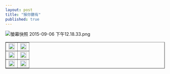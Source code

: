 ```yaml
---
layout: post
title: "猴你聽有"
published: true
---
```



![螢幕快照 2015-09-06 下午12.18.33.png](http://user-image.logdown.io/user/14223/blog/13438/static_page/14104/f9J1bHKTTekgc6TSSheU_%E8%9E%A2%E5%B9%95%E5%BF%AB%E7%85%A7%202015-09-06%20%E4%B8%8B%E5%8D%8812.18.33.png)

<table border="1">
    <tr>
        <td><img src="http://user-image.logdown.io/user/14223/blog/13438/static_page/14104/OElUEYQoRdOcxVRDAjqw_1.jpg" width="100%"></td>
        <td><img src="http://user-image.logdown.io/user/14223/blog/13438/static_page/14104/lM70DTyQKS2PN18BAu6H_2.jpg" width="100%"></td>
    </tr>
    <tr>
        <td><img src="http://user-image.logdown.io/user/14223/blog/13438/static_page/14104/kWZ19CqSRHSpbbvn76Bv_3.jpg" width="100%"></td>
        <td><img src="http://user-image.logdown.io/user/14223/blog/13438/static_page/14104/wGfYBVTSQu0bGx5BFfvP_4.jpg" width="100%"></td>
    </tr>
    <tr>
        <td><img src="http://user-image.logdown.io/user/14223/blog/13438/static_page/14104/nX7VAWklTyeDqxFHYPYE_6.jpg" width="100%"></td>
        <td><img src="http://user-image.logdown.io/user/14223/blog/13438/post/294586/CJktXEoZSIOwvIHOwkXH_11.jpg" width="100%"></td>    
</table>